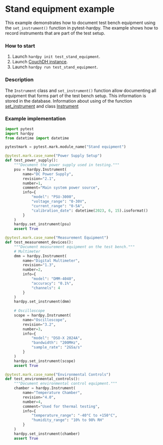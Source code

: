 # Stand equipment example

This example demonstrates how to document test bench equipment using the `set_instrument()` function in pytest-hardpy.
The example shows how to record instruments that are part of the test setup.

### How to start

1. Launch `hardpy init test_stand_equipment`.
2. Launch [CouchDH instance](../documentation/database.md#couchdb-instance).
3. Launch `hardpy run test_stand_equipment`.

### Description

The `Instrument` class and `set_instrument()` function allow documenting all equipment that forms part of the test bench setup.
This information is stored in the database.
Information about using of the function [set_instrument](https://github.com/everypinio/hardpy/tree/main/documentation/pytest_hadpy#set_instrument) and class [Instrument](https://github.com/everypinio/hardpy/tree/main/documentation/pytest_hadpy#instrument)

### Example implementation

```python
import pytest
import hardpy
from datetime import datetime

pytestmark = pytest.mark.module_name("Stand equipment")

@pytest.mark.case_name("Power Supply Setup")
def test_power_supply():
    """Document the power supply used in testing."""
    psu = hardpy.Instrument(
        name="DC Power Supply",
        revision="2.1",
        number=1,
        comment="Main system power source",
        info={
            "model": "PSU-3000",
            "voltage_range": "0-30V",
            "current_range": "0-5A",
            "calibration_date": datetime(2023, 6, 15).isoformat()
        }
    )
    hardpy.set_instrument(psu)
    assert True

@pytest.mark.case_name("Measurement Equipment")
def test_measurement_devices():
    """Document measurement equipment on the test bench."""
    # Multimeter
    dmm = hardpy.Instrument(
        name="Digital Multimeter",
        revision="1.3",
        number=2,
        info={
            "model": "DMM-4040",
            "accuracy": "0.1%",
            "channels": 4
        }
    )
    hardpy.set_instrument(dmm)
    
    # Oscilloscope
    scope = hardpy.Instrument(
        name="Oscilloscope",
        revision="3.2",
        number=3,
        info={
            "model": "DSO-X 2024A",
            "bandwidth": "200MHz",
            "sample_rate": "2GSa/s"
        }
    )
    hardpy.set_instrument(scope)
    assert True

@pytest.mark.case_name("Environmental Controls")
def test_environmental_controls():
    """Document environmental control equipment."""
    chamber = hardpy.Instrument(
        name="Temperature Chamber",
        revision="4.0",
        number=4,
        comment="Used for thermal testing",
        info={
            "temperature_range": "-40°C to +150°C",
            "humidity_range": "10% to 98% RH"
        }
    )
    hardpy.set_instrument(chamber)
    assert True
```
